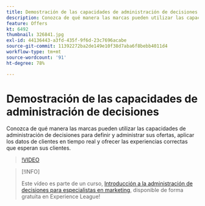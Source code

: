 ```yaml
---
title: Demostración de las capacidades de administración de decisiones
description: Conozca de qué manera las marcas pueden utilizar las capacidades de administración de decisiones para definir y administrar sus ofertas, aplicar los datos de clientes en tiempo real y ofrecer las experiencias correctas que esperan sus clientes.
feature: Offers
kt: 6492
thumbnail: 326841.jpg
exl-id: 44136443-a3fd-435f-9f6d-23c7696acabe
source-git-commit: 11392272ba2de149e10f38d7aba6f8bebb4011d4
workflow-type: tm+mt
source-wordcount: '91'
ht-degree: 78%

---
```


# Demostración de las capacidades de administración de decisiones

Conozca de qué manera las marcas pueden utilizar las capacidades de administración de decisiones para definir y administrar sus ofertas, aplicar los datos de clientes en tiempo real y ofrecer las experiencias correctas que esperan sus clientes.

>[!VIDEO](https://video.tv.adobe.com/v/326841?quality=12&learn=on)

>[!INFO]
>
> Este vídeo es parte de un curso, [Introducción a la administración de decisiones para especialistas en marketing](https://experienceleague.adobe.com/?recommended=ExperiencePlatform-U-1-2020.1.offerdecisioning), disponible de forma gratuita en Experience League!
